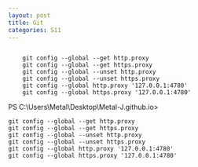 ```yaml
---
layout: post
title: Git
categories: S11
---
```


<pre><code class="language-shell">
    git config --global --get http.proxy
    git config --global --get https.proxy
    git config --global --unset http.proxy
    git config --global --unset https.proxy
    git config --global http.proxy '127.0.0.1:4780'
    git config --global https.proxy '127.0.0.1:4780'
</code></pre>

PS C:\Users\Metal\Desktop\Metal-J.github.io> 
```
git config --global --get http.proxy
git config --global --get https.proxy
git config --global --unset http.proxy
git config --global --unset https.proxy
git config --global http.proxy '127.0.0.1:4780'
git config --global https.proxy '127.0.0.1:4780'
```